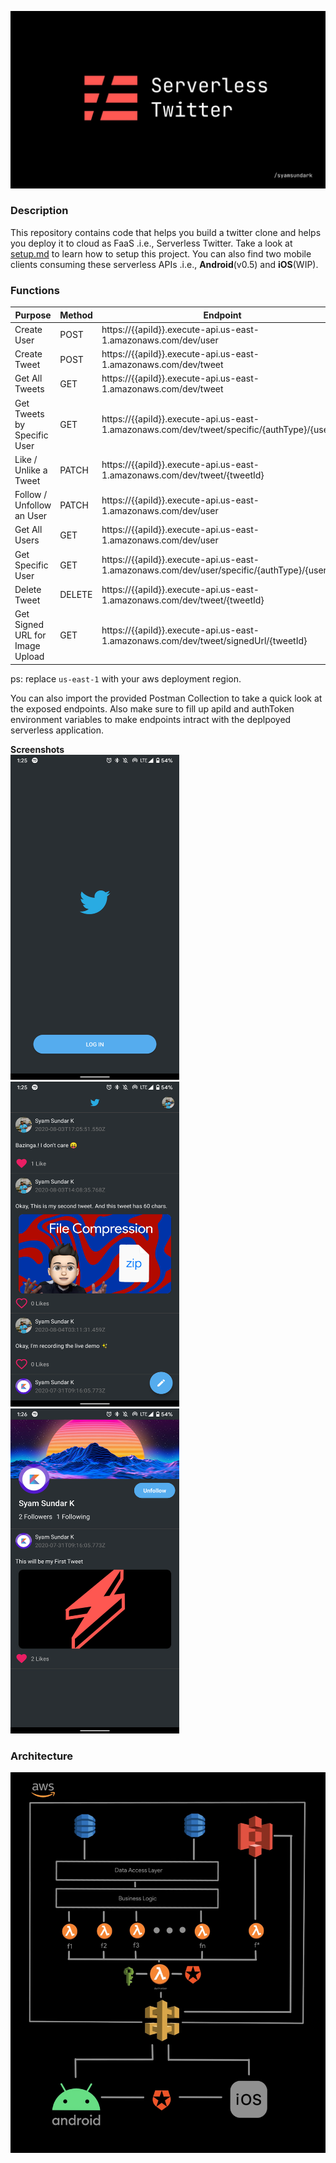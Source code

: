 <p align="center">
  <img src="docs/img/serverless_banner.jpg">
</p>

### Description
This repository contains code that helps you build a twitter clone and helps you deploy it to cloud as FaaS .i.e., Serverless Twitter. Take a look at [setup.md](https://github.com/SyamSundarKirubakaran/serverless-twitter/blob/master/docs/setup.md) to learn how to setup this project. You can also find two mobile clients consuming these serverless APIs .i.e., **Android**(v0.5) and **iOS**(WIP).

### Functions

| Purpose  | Method | Endpoint |
| ------------- | ------------- | ------------- |
| Create User   | POST  | https://{{apiId}}.execute-api.us-east-1.amazonaws.com/dev/user  |
| Create Tweet  | POST  | https://{{apiId}}.execute-api.us-east-1.amazonaws.com/dev/tweet  |
| Get All Tweets   | GET  | https://{{apiId}}.execute-api.us-east-1.amazonaws.com/dev/tweet  |
| Get Tweets by Specific User  | GET  |  https://{{apiId}}.execute-api.us-east-1.amazonaws.com/dev/tweet/specific/{authType}/{userId}  |
| Like / Unlike a Tweet   | PATCH  |  https://{{apiId}}.execute-api.us-east-1.amazonaws.com/dev/tweet/{tweetId}  |
| Follow / Unfollow an User   | PATCH  | https://{{apiId}}.execute-api.us-east-1.amazonaws.com/dev/user  |
| Get All Users   | GET  | https://{{apiId}}.execute-api.us-east-1.amazonaws.com/dev/user |
| Get Specific User   | GET  | https://{{apiId}}.execute-api.us-east-1.amazonaws.com/dev/user/specific/{authType}/{userId}  |
| Delete Tweet  | DELETE  | https://{{apiId}}.execute-api.us-east-1.amazonaws.com/dev/tweet/{tweetId}  |
| Get Signed URL for Image Upload   | GET  | https://{{apiId}}.execute-api.us-east-1.amazonaws.com/dev/tweet/signedUrl/{tweetId}  |

ps: replace `us-east-1` with your aws deployment region.

You can also import the provided Postman Collection to take a quick look at the exposed endpoints. Also make sure to fill up apiId and authToken environment variables to make endpoints intract with the deplpoyed serverless application.

**Screenshots**<br />
<img src="docs/img/one.png" height=520 width =270 />
<img src="docs/img/two.png" height=520 width =270 />
<img src="docs/img/three.png" height=520 width =270 />

### Architecture

<p align="center">
  <img src="docs/img/arch.jpg">
</p>
